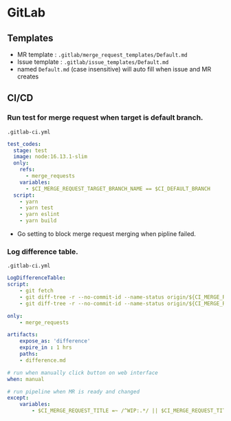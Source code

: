 # GitLab

## Templates

- MR template : `.gitlab/merge_request_templates/Default.md`
- Issue template : `.gitlab/issue_templates/Default.md`
- named `Default.md` (case insensitive) will auto fill when issue and MR creates

## CI/CD

### Run test for merge request when target is default branch.

`.gitlab-ci.yml`
```yml
test_codes:
  stage: test
  image: node:16.13.1-slim
  only:
    refs:
      - merge_requests
    variables:
      - $CI_MERGE_REQUEST_TARGET_BRANCH_NAME == $CI_DEFAULT_BRANCH
  script:
    - yarn
    - yarn test
    - yarn eslint
    - yarn build
```
- Go setting to block merge request merging when pipline failed.

### Log difference table.

`.gitlab-ci.yml`
```yml
LogDifferenceTable:
script:
    - git fetch
    - git diff-tree -r --no-commit-id --name-status origin/${CI_MERGE_REQUEST_TARGET_BRANCH_NAME} origin/${CI_MERGE_REQUEST_SOURCE_BRANCH_NAME} | sed -e 's/\t/|/' -e '1i|State|File|Description|' -e '1i|:---:|:---|:---|' -e 's/^/|/' -e 's/$/||/'
    - git diff-tree -r --no-commit-id --name-status origin/${CI_MERGE_REQUEST_TARGET_BRANCH_NAME} origin/${CI_MERGE_REQUEST_SOURCE_BRANCH_NAME} | sed -e 's/\t/|/' -e '1i|State|File|Description|' -e '1i|:---:|:---|:---|' -e 's/^/|/' -e 's/$/||/' > difference.md

only:
    - merge_requests

artifacts:
    expose_as: 'difference'
    expire_in : 1 hrs
    paths:
    - difference.md

# run when manually click button on web interface
when: manual

# run pipeline when MR is ready and changed
except:
    variables:
        - $CI_MERGE_REQUEST_TITLE =~ /^WIP:.*/ || $CI_MERGE_REQUEST_TITLE =~ /^Draft:.*/
```
